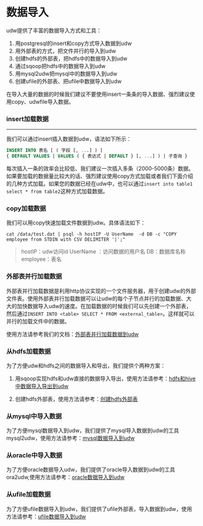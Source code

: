 # 数据导入

udw提供了丰富的数据导入方式和工具：

1. 用postgresql的insert和copy方式导入数据到udw
2. 用外部表的方式，把文件并行的导入到udw
3. 创建hdfs的外部表，把hdfs中的数据导入到udw
4. 通过sqoop把hdfs中的数据导入到udw
5. 用mysql2udw把mysql中的数据导入到udw
6. 创建ufile的外部表、把ufile中数据导入到udw

在导入大量的数据的时候我们建议不要使用insert一条条的导入数据、强烈建议使用copy、udwfile导入数据。

### insert加载数据

-----

我们可以通过insert插入数据到udw，语法如下所示：

``` sql
INSERT INTO 表名 [ ( 字段 [, ...] ) ]
{ DEFAULT VALUES | VALUES ( { 表达式 | DEFAULT } [, ...] ) | 子查询 }
```

每次插入一条的效率会比较低、我们建议一次插入多条（2000-5000条）数据。如果要加载的数据量比较大的话、强烈建议使用copy方式加载或者我们下面介绍的几种方式加载。如果您的数据已经在udw中，也可以通过`insert into table1 select * from table2`这种方式加载数据。

### copy加载数据

我们可以用copy快速加载文件数据到udw。具体语法如下：

    cat /data/test.dat | psql -h hostIP -U UserName  -d DB -c "COPY employee from STDIN with CSV DELIMITER '|';"

> hostIP：udw访问id
> UserName ：访问数据的用户名
> DB：数据库名称
> employee：表名

### 外部表并行加载数据

外部表并行加载数据是利用http协议实现的一个文件服务器，用于创建udw的外部文件表。使用外部表并行加载数据可以让udw的每个子节点并行的加载数据、大大的加快数据导入udw的速度。在加载数据的时候我们可以先创建一个外部表，然后通过`INSERT INTO <table> SELECT * FROM <external_table>`。这样就可以并行的加载文件中的数据。

使用方法请参考我们的文档：[外部表并行加载数据到udw](http://udw.cn-bj.ufileos.com/UDW%E5%A4%96%E9%83%A8%E8%A1%A8.pdf)

### 从hdfs加载数据

为了方便udw和hdfs之间的数据导入和导出，我们提供个两种方案：

1.  用sqoop实现hdfs和udw直接的数据导入导出，使用方法请参考：[hdfs和hive中数据导入导出到udw](http://udw.cn-bj.ufileos.com/hdfs%E5%92%8Chive%E4%B8%AD%E6%95%B0%E6%8D%AE%E5%AF%BC%E5%85%A5%E5%AF%BC%E5%87%BA%E5%88%B0udw.pdf)

2.  创建hdfs外部表，使用方法请参考：[创建hdfs外部表](http://udw.cn-bj.ufileos.com/HDFS%E5%A4%96%E9%83%A8%E8%A1%A8.pdf)

### 从mysql中导入数据

为了方便mysql数据导入到udw，我们提供了mysql导入数据到udw的工具mysql2udw，使用方法请参考：[mysql数据导入到udw](http://udw.cn-bj.ufileos.com/mysql%E6%95%B0%E6%8D%AE%E5%AF%BC%E5%85%A5%E5%88%B0udw.pdf)

### 从oracle中导入数据

为了方便oracle数据导入udw，我们提供了oracle导入数据到udw的工具ora2udw,使用方法请参考：[oracle数据导入到udw](http://udw.cn-bj.ufileos.com/%E4%BB%8EOracle%E5%AF%BC%E5%85%A5%E6%95%B0%E6%8D%AE%E5%88%B0UDW.pdf)

### 从ufile加载数据

为了方便ufile数据导入到udw，我们提供了ufile外部表，导入数据到udw，使用方法请参考：[ufile数据导入到udw](http://udw.cn-bj.ufileos.com/ufile%E5%AF%BC%E5%85%A5%E5%AF%BC%E5%87%BA%E6%95%B0%E6%8D%AE%E5%88%B0udw.pdf)
